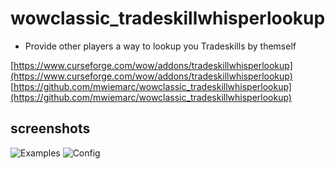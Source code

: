 # wowclassic_tradeskillwhisperlookup
* Provide other players a way to lookup you Tradeskills by themself


[https://www.curseforge.com/wow/addons/tradeskillwhisperlookup](https://www.curseforge.com/wow/addons/tradeskillwhisperlookup)
[https://github.com/mwiemarc/wowclassic_tradeskillwhisperlookup](https://github.com/mwiemarc/wowclassic_tradeskillwhisperlookup)



## screenshots
![Examples](https://i.imgur.com/clyrzmQ.jpg "Request/Response examples")
![Config](https://i.imgur.com/zIxD2Wc.jpg "Config examples")